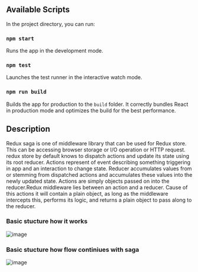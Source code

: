 ## Available Scripts
In the project directory, you can run:

### `npm start`
Runs the app in the development mode.

### `npm test`
Launches the test runner in the interactive watch mode.

### `npm run build`
Builds the app for production to the `build` folder.
It correctly bundles React in production mode and optimizes the build for the best performance.

## Description
Redux saga is one of middleware library that can be used for Redux store. This can be accessing browser storage or I/O operation or HTTP request. redux store by default knows to dispatch actions and update its state using its root reducer. Actions represent of event describing something triggering in app and an interaction to change state. Reducer accumulates values from or stemming from dispatched actions and accumulates these values into the newly updated state. Actions are simply objects passed on into the reducer.Redux middleware lies between an action and a reducer. Cause of this actions it will contain a plain object, as long as the middleware intercepts this, performs its logic, and returns a plain object to pass along to the reducer. 

### Basic stucture  how it works  
![image](https://user-images.githubusercontent.com/88363725/134850567-001ee238-55a9-41c3-9ea0-0cfa37afbfef.png)

### Basic stucture  how flow continiues with saga
![image](https://user-images.githubusercontent.com/88363725/134850925-611513ef-7de4-4278-9721-f3ed2f5501a4.png)

